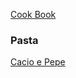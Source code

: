 [Cook Book](https://github.com/vmsmith/CookBook/blob/master/README.md)  

### Pasta  

[Cacio e Pepe](https://github.com/vmsmith/CookBook/blob/master/pasta_cacio-e-pepe.md)
